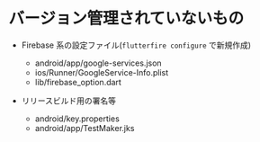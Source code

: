 # バージョン管理されていないもの

- Firebase 系の設定ファイル(`flutterfire configure` で新規作成)
  - android/app/google-services.json
  - ios/Runner/GoogleService-Info.plist
  - lib/firebase_option.dart

- リリースビルド用の署名等
  - android/key.properties
  - android/app/TestMaker.jks
